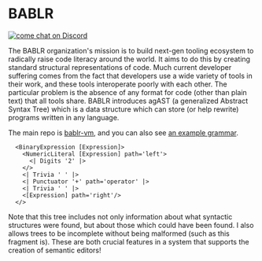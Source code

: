 # BABLR
[![come chat on Discord](https://img.shields.io/discord/1151914613089251388)](https://discord.gg/NfMNyYN6cX)

The BABLR organization's mission is to build next-gen tooling ecosystem to radically raise code literacy around the world. It aims to do this by creating standard structural representations of code. Much current developer suffering comes from the fact that developers use a wide variety of tools in their work, and these tools interoperate poorly with each other. The particular problem is the absence of any format for code (other than plain text) that all tools share. BABLR introduces agAST (a generalized Abstract Syntax Tree) which is a data structure which can store (or help rewrite) programs written in any language.

The main repo is [bablr-vm](https://github.com/bablr-lang/bablr-vm), and you can also see [an example grammar](https://github.com/bablr-lang/language-cstml/blob/trunk/lib/node.grammar.js).

```cstml
  <BinaryExpression [Expression]>
    <NumericLiteral [Expression] path='left'>
      <| Digits '2' |>
    </>
    <| Trivia ' ' |>
    <| Punctuator '+' path='operator' |>
    <| Trivia ' ' |>
    <[Expression] path='right'/>
  </>
```

Note that this tree includes not only information about what syntactic structures were found, but about those which could have been found. I also allows trees to be incomplete without being malformed (such as this fragment is). These are both crucial features in a system that supports the creation of semantic editors!





